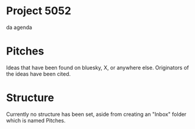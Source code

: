 # Project 5052

da agenda

# Pitches 

Ideas that have been found on bluesky, X, or anywhere else. Originators of the ideas have been cited.

# Structure 

Currently no structure has been set, aside from creating an "Inbox" folder which is named Pitches.
